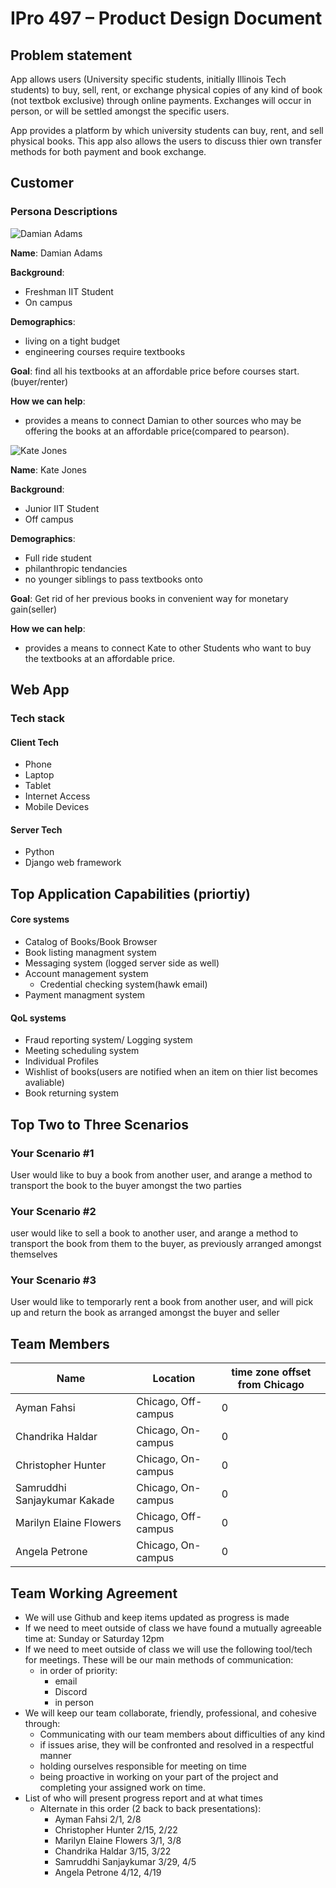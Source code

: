 # IPro 497 – Product Design Document

## Problem statement
App allows users (University specific students, initially Illinois Tech students) to buy, sell, rent, or exchange physical copies of any kind of book (not textbok exclusive) through online payments. Exchanges will occur in person, or will be settled amongst the specific users.

App provides a platform by which university students can buy, rent, and sell physical books. This app also allows the users to discuss thier own transfer methods for both payment and book exchange.
 
## Customer

### Persona Descriptions
![Damian Adams](https://image.shutterstock.com/image-photo/portrait-young-man-indian-origin-260nw-1850339038.jpg)

**Name**: Damian Adams

**Background**:
- Freshman IIT Student
- On campus

**Demographics**:
 - living on a tight budget 
 - engineering courses require textbooks 

 **Goal**: find all his textbooks at an affordable price before courses start.(buyer/renter)

 **How we can help**:
 - provides a means to connect Damian to other sources who may be offering the books at an affordable price(compared to pearson).


![Kate Jones](https://media.istockphoto.com/photos/asian-college-student-picture-id138017387?k=20&m=138017387&s=612x612&w=0&h=8_UuWJNQpmFvfDjRvdt3B-RVdwKGuzepAm-emyLuwrU=)

 **Name**: Kate Jones

**Background**:
- Junior IIT Student
- Off campus

**Demographics**:
 - Full ride student
 - philanthropic tendancies
 - no younger siblings to pass textbooks onto



 **Goal**: Get rid of her previous books in convenient way for monetary gain(seller)

 **How we can help**:
 - provides a means to connect Kate to other Students who want to buy the textbooks at an affordable price.
 

 
## Web App
### Tech stack
#### Client Tech 
- Phone
- Laptop
- Tablet
- Internet Access
- Mobile Devices
#### Server Tech
- Python
- Django web framework

## Top Application Capabilities (priortiy)
#### Core systems
- Catalog of Books/Book Browser
- Book listing managment system
- Messaging system (logged server side as well)
- Account management system
  - Credential checking system(hawk email)
- Payment managment system

#### QoL systems
- Fraud reporting system/ Logging system 
- Meeting scheduling system
- Individual Profiles
- Wishlist of books(users are notified when an item on thier list becomes avaliable)
- Book returning system


## Top Two to Three Scenarios

### Your Scenario #1
User would like to buy a book from another user, and arange a method to transport the book to the buyer amongst the two parties
### Your Scenario #2
user would like to sell a book to another user, and arange a method to transport the book from them to the buyer, as previously arranged amongst themselves 
### Your Scenario #3
User would like to temporarly rent a book from another user, and will pick up and return the book as arranged amongst the buyer and seller

## Team Members
| Name  |Location |  time zone offset from Chicago |
| --- | ----------- | ----------------------------|
| Ayman Fahsi | Chicago, Off-campus  | 0  | 
| Chandrika Haldar | Chicago, On-campus | 0 |
| Christopher Hunter | Chicago, On-campus | 0 |
| Samruddhi Sanjaykumar Kakade | Chicago, On-campus | 0 |
| Marilyn Elaine Flowers | Chicago, Off-campus | 0 |
| Angela Petrone | Chicago, On-campus | 0 |

## Team Working Agreement
- We will use Github and keep items updated as progress is made
- If we need to meet outside of class we have found a mutually agreeable time at: Sunday or Saturday 12pm
- If we need to meet outside of class we will use the following tool/tech for meetings. These will be our main methods of communication: 
    - in order of priority:
        - email
        - Discord
        - in person
- We will keep our team collaborate, friendly, professional, and cohesive through:
  - Communicating with our team members about difficulties of any kind
  - if issues arise, they will be confronted and  resolved in a respectful manner
  - holding ourselves responsible for meeting on time
  - being proactive in working on your part of the project and completing your assigned work on time.
- List of who will present progress report and at what times
    - Alternate in this order (2 back to back presentations):
        - Ayman Fahsi 2/1, 2/8
        - Christopher Hunter  2/15, 2/22
        - Marilyn Elaine Flowers 3/1, 3/8
        - Chandrika Haldar 3/15, 3/22
        - Samruddhi Sanjaykumar 3/29, 4/5
        - Angela Petrone 4/12, 4/19
         
